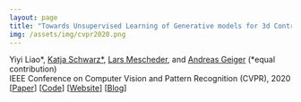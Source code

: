 ```yaml
---
layout: page
title: "Towards Unsupervised Learning of Generative models for 3d Controllable Image Synthesis"
img: /assets/img/cvpr2020.png
---
```

Yiyi Liao\*, [Katja Schwarz\*](https://avg.is.tuebingen.mpg.de/person/kaschwarz), [Lars Mescheder](https://avg.is.tuebingen.mpg.de/person/lmescheder), and [Andreas Geiger](https://avg.is.tuebingen.mpg.de/person/ageiger) (\*equal contribution)
<br/>
IEEE Conference on Computer Vision and Pattern Recognition (CVPR), 2020
<br/>
[[Paper](https://openaccess.thecvf.com/content_CVPR_2020/papers/Liao_Towards_Unsupervised_Learning_of_Generative_Models_for_3D_Controllable_Image_CVPR_2020_paper.pdf)]
[[Code](https://github.com/autonomousvision/controllable_image_synthesis)]
[[Website](https://avg.is.tuebingen.mpg.de/publications/liao2020cvpr)]
[[Blog](https://autonomousvision.github.io/controllable-gan)]
